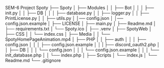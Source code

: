 SEM-6 Project Spoty
├── Spoty
│ ├── Modules
│ │ ├── Bot
│ │ │ ├── init.py
│ │ ├── DB
│ │ │ ├── database.py
│ │ ├── logger.py
│ │ ├── PrintLicense.py
│ │ ├── utils.py
│ │── config.json
│ │── config.json.example
│ ├── LICENSE
│ ├── main.py
│ ├── Readme.md
│ ├── requirements.txt
│ └── Spoty.ico
│ ├── .venv
│
├── SpotyWeb
│ ├── CSS
│ │ └── index.css
│ ├── Media
│ │ └── SpotyHomePageAnimation.mp4
│ ├── PHP
│ │ ├── auth
│ │ │ ├── config.json
│ │ │ ├── config.json.example
│ │ | ├── discord_oauth2.php
│ │ ├── DB
│ │ │ └── config.json
│ │ │ └── config.json.example
│ │ │ └── init_database.php
│ │ └── index.php
│ ├── Scripts
│   └── index.js
│ └── Readme.md
└── .gitignore